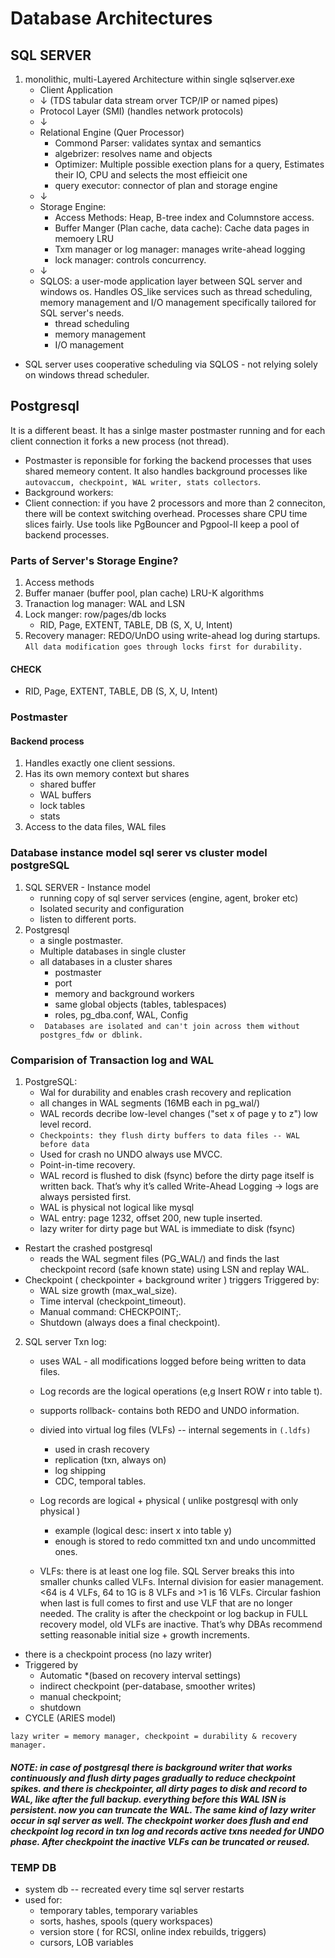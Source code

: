 # Database Architectures
## SQL SERVER
1. monolithic, multi-Layered Architecture within single sqlserver.exe
    * Client Application
    * &darr; (TDS tabular data stream orver TCP/IP or named pipes)
    * Protocol Layer (SMI) (handles network protocols)
    * &darr;
    * Relational Engine (Quer Processor)
        * Commond Parser: validates syntax and semantics
        * algebrizer: resolves name and objects
        * Optimizer: Multiple possible exection plans for a query, Estimates their IO, CPU and selects the most effieicit one
        * query executor: connector of plan and storage engine
    * &darr;
    * Storage Engine: 
        * Access Methods: Heap, B-tree index and Columnstore access.
        * Buffer Manger (Plan cache, data cache): Cache data pages in memoery LRU
        * Txm manager or log manager: manages write-ahead logging
        * lock manager: controls concurrency. 
    * &darr;
    * SQLOS: a user-mode application layer between SQL server and windows os. Handles OS_like services such as thread scheduling, memory management and I/O management specifically tailored for SQL server's needs. 
        * thread scheduling
        * memory management
        * I/O management
* SQL server uses cooperative scheduling via SQLOS - not relying solely on windows thread scheduler. 

## Postgresql
It is a different beast. It has a sinlge master postmaster running and for each client connection it forks a new process (not thread). 
* Postmaster is reponsible for forking the backend processes that uses shared memeory content. It also handles background processes like ```autovaccum, checkpoint, WAL writer, stats collectors```.
* Background workers:
* Client connection: if you have 2 processors and more than 2 conneciton, there will be context switching overhead. Processes share CPU time slices fairly. Use tools like PgBouncer and Pgpool-II keep a pool of backend processes. 

### Parts of Server's Storage Engine?
1. Access methods
2. Buffer manaer (buffer pool, plan cache) LRU-K algorithms
3. Tranaction log manager: WAL and LSN
4. Lock manger: row/pages/db locks
    * RID, Page, EXTENT, TABLE, DB (S, X, U, Intent)
5. Recovery manager: REDO/UnDO using write-ahead log during startups.
```All data modification goes through locks first for durability.```
#### CHECK
* RID, Page, EXTENT, TABLE, DB (S, X, U, Intent)
### Postmaster
#### Backend process
1. Handles exactly one client sessions.
2. Has its own memory context but shares
    * shared buffer
    * WAL buffers
    * lock tables
    * stats
3. Access to the data files, WAL files

### Database instance model sql serer vs cluster model postgreSQL
1. SQL SERVER - Instance model
    * running copy of sql server services (engine, agent, broker etc)
    * Isolated security and configuration
    * listen to different ports.
2. Postgresql
    * a single postmaster.
    * Multiple databases in single cluster
    * all databases in a cluster shares
        * postmaster
        * port
        * memory and background workers
        * same global objects (tables, tablespaces)
        * roles, pg_dba.conf, WAL, Config
    * ``` Databases are isolated and can't join across them without postgres_fdw or dblink.```

### Comparision of Transaction log and WAL
1. PostgreSQL:
    * Wal for durability and enables crash recovery and replication
    * all changes in WAL segments (16MB each in pg_wal/)
    * WAL records decribe low-level changes ("set x of page y to z") low level record.
    * ```Checkpoints: they flush dirty buffers to data files -- WAL before data```
    * Used for crash no UNDO always use MVCC.
    * Point-in-time recovery. 
    * WAL record is flushed to disk (fsync) before the dirty page itself is written back. That’s why it’s called Write-Ahead Logging → logs are always persisted first.
    * WAL is physical not logical like mysql
    * WAL entry: page 1232, offset 200, new tuple inserted.
    * lazy writer for dirty page but WAL is immediate to disk (fsync)

* Restart the crashed postgresql
    * reads the WAL segment files (PG_WAL/) and finds the last checkpoint record (safe known state) using LSN and replay WAL. 
* Checkpoint ( checkpointer + background writer ) triggers Triggered by:
    *   WAL size growth (max_wal_size).
    *   Time interval (checkpoint_timeout).
    *    Manual command: CHECKPOINT;.
    *   Shutdown (always does a final checkpoint).

2. SQL server Txn log:
    * uses WAL - all modifications logged before being written to data files.
    * Log records are the logical operations (e,g Insert ROW r into table t).
    * supports rollback- contains both REDO and UNDO information.
    * divied into virtual log files (VLFs) -- internal segements in ```(.ldfs)```
        * used in crash recovery
        * replication (txn, always on)
        * log shipping
        * CDC, temporal tables.
    * Log records are logical + physical ( unlike postgresql with only physical )
        * example (logical desc: insert x into table y)
        * enough is stored to redo committed txn and undo uncommitted ones.

    * VLFs: there is at least one log file. SQL Server breaks this into smaller chunks called VLFs.  Internal division for easier management. <64 is 4 VLFs, 64 to 1G is 8 VLFs and >1 is 16 VLFs. Circular fashion when last is full comes to first and use VLF that are no longer needed. The crality is after the checkpoint or log backup in FULL recovery model, old VLFs are inactive. That’s why DBAs recommend setting reasonable initial size + growth increments.

* there is a checkpoint process (no lazy writer)
* Triggered by 
    * Automatic *(based on recovery interval settings)
    * indirect checkpoint (per-database, smoother writes)
    * manual checkpoint;
    * shutdown
* CYCLE (ARIES model)  

```lazy writer = memory manager, checkpoint = durability & recovery manager.```
##### NOTE: in case of postgresql there is background writer that works continuously and flush dirty pages gradually to reduce checkpoint spikes. and there is checkpointer, all dirty pages to disk and record to WAL, like after the full backup. everything before this WAL lSN is persistent. now you can truncate the WAL. The same kind of lazy writer occur in sql server as well. The checkpoint worker does flush and end checkpoint log record in txn log and records active txns needed for UNDO phase. After checkpoint the inactive VLFs can be truncated or reused. 

### TEMP DB
* system db -- recreated every time sql server restarts
* used for:
    * temporary tables, temporary variables
    * sorts, hashes, spools (query workspaces)
    * version store ( for RCSI, online index rebuilds, triggers)
    * cursors, LOB variables
    

    









